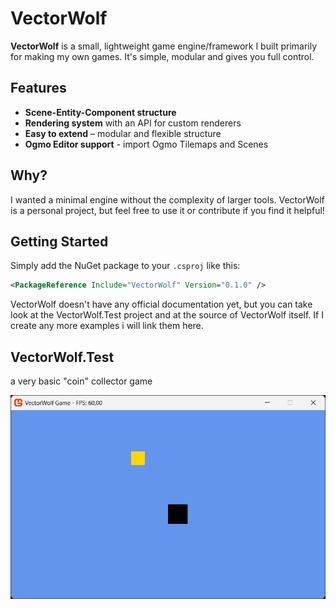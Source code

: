 # VectorWolf

**VectorWolf** is a small, lightweight game engine/framework I built primarily for making my own games. It's simple, modular and gives you full control.

## Features

- **Scene-Entity-Component structure**  
- **Rendering system** with an API for custom renderers  
- **Easy to extend** – modular and flexible structure
- **Ogmo Editor support** - import Ogmo Tilemaps and Scenes

## Why?

I wanted a minimal engine without the complexity of larger tools. VectorWolf is a personal project, but feel free to use it or contribute if you find it helpful!

## Getting Started


Simply add the NuGet package to your `.csproj` like this:

```xml
<PackageReference Include="VectorWolf" Version="0.1.0" />
```
VectorWolf doesn't have any official documentation yet, but you can take look at the VectorWolf.Test project and at the source of VectorWolf itself. If I create any more examples i will link them here.

## VectorWolf.Test
a very basic "coin" collector game

![alt text](image.png)
